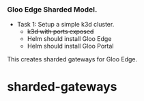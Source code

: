 ### Gloo Edge Sharded Model.

- Task 1: Setup a simple k3d cluster.
  - <s>k3d with ports exposed </s>
  - Helm should install Gloo Edge
  - Helm should install Gloo Portal


This creates sharded gateways for Gloo Edge.
# sharded-gateways
